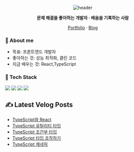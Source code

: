 <!-- ===== Hero ===== -->
<!-- 중앙 정렬 헤더와 짧은 슬로건 -->
<div align="center">
  <!-- 헤더 배너 -->
<p align="center">
  <img src="https://capsule-render.vercel.app/api?type=waving&color=0:7F7FD5,50:86A8E7,100:91EAE4&height=200&section=header&text=Frontend%20Developer%20김민석&fontSize=36&fontAlignY=35&animation=fadeIn" alt="header" />
</p>
  <p><b>문제 해결을 좋아하는 개발자 · 배움을 기록하는 사람</b></p>
  <!-- 퀵 링크 -->
  <p>
    <a href="https://portpolio-10012.vercel.app/">Portfolio</a> ·
    <a href="https://velog.io/@10012/posts">Blog</a> 
  </p>
</div>

<!-- ===== 소개 ===== -->
### 👋 About me
- 목표: 프론트엔드 개발자
- 좋아하는 것: 성능 최적화, 클린 코드
- 지금 배우는 것: React,TypeScript

<!-- ===== 기술 스택 ===== -->
### 🧰 Tech Stack
<!-- 뱃지형 아이콘: shields.io + simple-icons -->
<p>
  <img src="https://img.shields.io/badge/TypeScript-3178C6?logo=typescript&logoColor=white" />
  <img src="https://img.shields.io/badge/React-20232a?logo=react&logoColor=61DAFB" />
  <img src="https://img.shields.io/badge/Node.js-339933?logo=nodedotjs&logoColor=white" />
  <img src="https://img.shields.io/badge/TailwindCSS-06B6D4?logo=tailwindcss&logoColor=white" />
</p>

## ✍️ Latest Velog Posts
<!-- BLOG-POST-LIST:START -->
- [TypeScript와 React](https://velog.io/@10012/TypeScript%EC%99%80-React)
- [TypeScript 유틸리티 타입](https://velog.io/@10012/TypeScript-%EC%9C%A0%ED%8B%B8%EB%A6%AC%ED%8B%B0-%ED%83%80%EC%9E%85)
- [TypeScript 조건부 타입](https://velog.io/@10012/TypeScript-%EC%A1%B0%EA%B1%B4%EB%B6%80-%ED%83%80%EC%9E%85)
- [TypeScript 타입 조작하기](https://velog.io/@10012/TypeScript-%ED%83%80%EC%9E%85-%EC%A1%B0%EC%9E%91%ED%95%98%EA%B8%B0)
- [TypeScript 제네릭](https://velog.io/@10012/TypeScript-%EC%A0%9C%EB%84%A4%EB%A6%AD)
<!-- BLOG-POST-LIST:END -->

